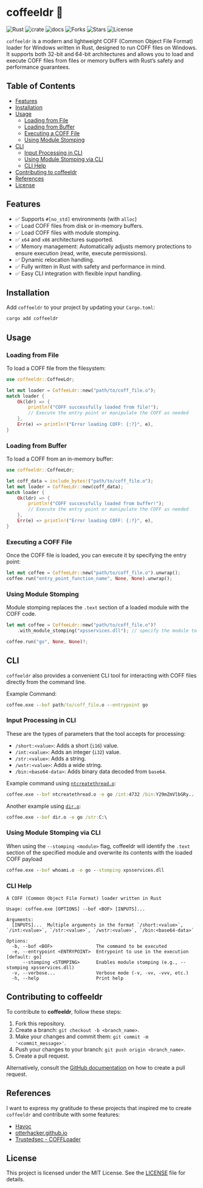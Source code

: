 # coffeeldr 🦀 

![Rust](https://img.shields.io/badge/made%20with-Rust-red)
![crate](https://img.shields.io/crates/v/coffeeldr.svg)
![docs](https://docs.rs/coffeeldr/badge.svg)
![Forks](https://img.shields.io/github/forks/joaoviictorti/coffeeldr)
![Stars](https://img.shields.io/github/stars/joaoviictorti/coffeeldr)
![License](https://img.shields.io/github/license/joaoviictorti/coffeeldr)

`coffeeldr` is a modern and lightweight COFF (Common Object File Format) loader for Windows written in Rust, designed to run COFF files on Windows. It supports both 32-bit and 64-bit architectures and allows you to load and execute COFF files from files or memory buffers with Rust’s safety and performance guarantees.

## Table of Contents

- [Features](#features)
- [Installation](#installation)
- [Usage](#usage)
  - [Loading from File](#loading-from-file)
  - [Loading from Buffer](#loading-from-buffer)
  - [Executing a COFF File](#executing-a-coff-file)
  - [Using Module Stomping](#using-module-stomping)
- [CLI](#cli)
  - [Input Processing in CLI](#input-processing-in-cli)
  - [Using Module Stomping via CLI](#using-module-stomping-via-cli)
  - [CLI Help](#cli-help)
- [Contributing to coffeeldr](#contributing-to-coffeeldr)
- [References](#references)
- [License](#license)

## Features

- ✅ Supports `#[no_std]` environments (with `alloc`)
- ✅ Load COFF files from disk or in-memory buffers.
- ✅ Load COFF files with module stomping.
- ✅ `x64` and `x86` architectures supported.
- ✅ Memory management: Automatically adjusts memory protections to ensure execution (read, write, execute permissions).
- ✅ Dynamic relocation handling.
- ✅ Fully written in Rust with safety and performance in mind.
- ✅ Easy CLI integration with flexible input handling.

## Installation

Add `coffeeldr` to your project by updating your `Cargo.toml`:

```powershell
cargo add coffeeldr
```

## Usage

### Loading from File

To load a COFF file from the filesystem:
```rust
use coffeeldr::CoffeeLdr;

let mut loader = CoffeeLdr::new("path/to/coff_file.o");
match loader {
    Ok(ldr) => {
        println!("COFF successfully loaded from file!");
        // Execute the entry point or manipulate the COFF as needed
    },
    Err(e) => println!("Error loading COFF: {:?}", e),
}
```

### Loading from Buffer

To load a COFF from an in-memory buffer:
```rust
use coffeeldr::CoffeeLdr;

let coff_data = include_bytes!("path/to/coff_file.o");
let mut loader = CoffeeLdr::new(coff_data);
match loader {
    Ok(ldr) => {
        println!("COFF successfully loaded from buffer!");
        // Execute the entry point or manipulate the COFF as needed
    },
    Err(e) => println!("Error loading COFF: {:?}", e),
}
```

### Executing a COFF File

Once the COFF file is loaded, you can execute it by specifying the entry point:
```rust
let mut coffee = CoffeeLdr::new("path/to/coff_file.o").unwrap();
coffee.run("entry_point_function_name", None, None).unwrap();
```

### Using Module Stomping

Module stomping replaces the `.text` section of a loaded module with the COFF code.
```rs
let mut coffee = CoffeeLdr::new("path/to/coff_file.o")?
    .with_module_stomping("xpsservices.dll"); // specify the module to stomp

coffee.run("go", None, None)?;
```

## CLI

`coffeeldr` also provides a convenient CLI tool for interacting with COFF files directly from the command line.

Example Command:
```cmd
coffee.exe --bof path/to/coff_file.o --entrypoint go
```

### Input Processing in CLI

These are the types of parameters that the tool accepts for processing:

- `/short:<value>`: Adds a short (`i16`) value.
- `/int:<value>`: Adds an integer (`i32`) value.
- `/str:<value>`: Adds a string.
- `/wstr:<value>`: Adds a wide string.
- `/bin:<base64-data>`: Adds binary data decoded from `base64`.

Example command using [`ntcreatethread.o`](https://github.com/trustedsec/CS-Remote-OPs-BOF/blob/main/Injection/ntcreatethread/ntcreatethread.x64.o):
```cmd
coffee.exe --bof ntcreatethread.o -e go /int:4732 /bin:Y29mZmVlbGRy..
```

Another example using [`dir.o`](https://github.com/trustedsec/CS-Situational-Awareness-BOF/blob/master/SA/dir/dir.x64.o):
```cmd
coffee.exe --bof dir.o -e go /str:C:\
```

### Using Module Stomping via CLI

When using the `--stomping <module>` flag, coffeeldr will identify the `.text` section of the specified module and overwrite its contents with the loaded COFF payload

```cmd
coffee.exe --bof whoami.o -e go --stomping xpsservices.dll
```

### CLI Help

```text
A COFF (Common Object File Format) loader written in Rust

Usage: coffee.exe [OPTIONS] --bof <BOF> [INPUTS]...

Arguments:
  [INPUTS]...  Multiple arguments in the format `/short:<value>`, `/int:<value>`, `/str:<value>`, `/wstr:<value>`, `/bin:<base64-data>`

Options:
  -b, --bof <BOF>                The command to be executed
  -e, --entrypoint <ENTRYPOINT>  Entrypoint to use in the execution [default: go]
      --stomping <STOMPING>      Enables module stomping (e.g., --stomping xpsservices.dll)
  -v, --verbose...               Verbose mode (-v, -vv, -vvv, etc.)
  -h, --help                     Print help
```

## Contributing to coffeeldr
To contribute to **coffeeldr**, follow these steps:

1. Fork this repository.
2. Create a branch: `git checkout -b <branch_name>`.
3. Make your changes and commit them: `git commit -m '<commit_message>'`.
4. Push your changes to your branch: `git push origin <branch_name>`.
5. Create a pull request.

Alternatively, consult the [GitHub documentation](https://docs.github.com/en/pull-requests/collaborating-with-pull-requests) on how to create a pull request.

## References

I want to express my gratitude to these projects that inspired me to create `coffeeldr` and contribute with some features:

- [Havoc](https://github.com/HavocFramework/Havoc)
- [otterhacker.github.io](https://otterhacker.github.io/Malware/CoffLoader.html)
- [Trustedsec - COFFLoader](https://github.com/trustedsec/COFFLoader)

## License

This project is licensed under the MIT License. See the [LICENSE](/LICENSE) file for details.